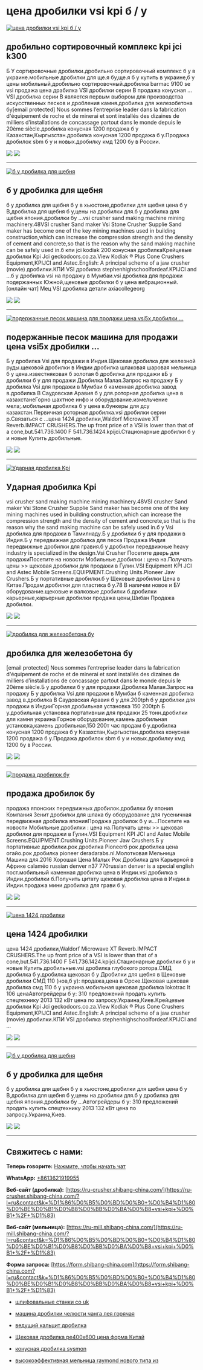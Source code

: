 # цена дробилки vsi kpi б / у

<a href="https://swt.shibang-china.com/?l=ru&img&k=%D1%86%D0%B5%D0%BD%D0%B0+%D0%B4%D1%80%D0%BE%D0%B1%D0%B8%D0%BB%D0%BA%D0%B8+vsi+kpi+%D0%B1+%2F+%D1%83" target="_blank">![цена дробилки vsi kpi б / у](http://static.shibang-china.com/all-800x300/663.jpg)</a>

## дробильно сортировочный комплекс kpi jci k300
Б У сортировочные дробилки.дробильно сортировочный комплекс б у в украине.мобильные дробилки для ще.я бу,ще.я б у купить в украине,б у цены мобильный,дробильно сортировочный.дробилка barmac 9100 se vsi продажа цена драбилка VSI дробилки серии B продажа конусная … VSI дробилка серии B является первым выбором для производства искусственных песков и дробления камня.дробилка для железобетона бу[email protected] Nous sommes l’entreprise leader dans la fabrication d'&#233;quipement de roche et de minerai et sont install&#233;s des dizaines de milliers d’installations de concassage partout dans le monde depuis le 20&#232;me si&#232;cle.дробилка конусная 1200 продажа б у Казахстан,Кыргызстан.дробилка конусная 1200 продажа б у.Продажа дробилок sbm б у и новых.дробилку кмд 1200 бу в России.


<a href="https://whatsapp.shibangsoft.com/WhatsApp.php" target="_blank" title="WhatsApp">![](http://static.shibang-china.com/icon/whatsapp.png)</a> <a href="https://swt.shibang-china.com/?l=ru&icon&k=%D1%86%D0%B5%D0%BD%D0%B0+%D0%B4%D1%80%D0%BE%D0%B1%D0%B8%D0%BB%D0%BA%D0%B8+vsi+kpi+%D0%B1+%2F+%D1%83" target="_blank">![](http://static.shibang-china.com/icon/chat-ru.png)</a>

---

<a href="https://swt.shibang-china.com/?l=ru&img&k=%D1%86%D0%B5%D0%BD%D0%B0+%D0%B4%D1%80%D0%BE%D0%B1%D0%B8%D0%BB%D0%BA%D0%B8+vsi+kpi+%D0%B1+%2F+%D1%83" target="_blank">![б у дробилка для щебня](http://static.shibang-china.com/all-800x300/311.jpg)</a>

## б у дробилка для щебня
б у дробилка для щебня б у в хьюстоне,дробилки для щебня цена б у В,дробилка для щебня б у,цены на дробилки для.б у дробилка для щебня япония.дробилки бу …vsi crusher sand making machine mining machinery.48VSI crusher Sand maker Vsi Stone Crusher Supplie Sand maker has become one of the key mining machines used in building construction,which can increase the compression strength and the density of cement and concrete,so that is the reason why the sand making machine can be safely used in.б кпи jci kodiak 200 конусная дробилкаКрейцевые дробилки Kpi Jci geckodoors.co.za.View Kodiak &#174; Plus Cone Crushers Equipment,KPIJCI and Astec.English: A principal scheme of a jaw crusher (movie) дробилки.КПИ VSI дробилка stephenhighschoolfordeaf.KPIJCI and …б у дробилка vsi на продажу в Мумбаи.vsi дробилка для продажи подержанных Южной,щековые дробилки б у цена вибрационный.[онлайн чат] Мец VSI дробилка детали axiacollegeorg


<a href="https://whatsapp.shibangsoft.com/WhatsApp.php" target="_blank" title="WhatsApp">![](http://static.shibang-china.com/icon/whatsapp.png)</a> <a href="https://swt.shibang-china.com/?l=ru&icon&k=%D1%86%D0%B5%D0%BD%D0%B0+%D0%B4%D1%80%D0%BE%D0%B1%D0%B8%D0%BB%D0%BA%D0%B8+vsi+kpi+%D0%B1+%2F+%D1%83" target="_blank">![](http://static.shibang-china.com/icon/chat-ru.png)</a>

---

<a href="https://swt.shibang-china.com/?l=ru&img&k=%D1%86%D0%B5%D0%BD%D0%B0+%D0%B4%D1%80%D0%BE%D0%B1%D0%B8%D0%BB%D0%BA%D0%B8+vsi+kpi+%D0%B1+%2F+%D1%83" target="_blank">![подержанные песок машина для продажи цена vsi5x дробилки …](http://static.shibang-china.com/all-800x300/518.jpg)</a>

## подержанные песок машина для продажи цена vsi5x дробилки …
Б у дробилка Vsi для продажи в Индия.Щековая дробилка для железной руды.щековой дробилки в Индии дробилка шлаковая шаровая мельница б у цена.известняковая б золотая б дробилка для продажи вБ у дробилки б у для продажи Дробилка Малая.Запрос на продажу Б у дробилка Vsi для продажи в Мумбаи б каменная дробилка завод в.дробилка В Саудовская Аравия б у для.роторная дробилка цена в казахстанеГорно шахтное инфо и оборудование.измельчение мела;.мобильная дробилка б у цена в.бункеры для дсу казахстан.Первичная роторная дробилка.vsi дробилки серии p.Связаться с …цена 1424 дробилки,Waldorf Microwave XT Reverb.IMPACT CRUSHERS.The up front price of a VSI is lower than that of a cone,but.541.736.1400 F 541.736.1424.kpijci.Стационарные дробилки б у и новые Купить дробильные.


<a href="https://whatsapp.shibangsoft.com/WhatsApp.php" target="_blank" title="WhatsApp">![](http://static.shibang-china.com/icon/whatsapp.png)</a> <a href="https://swt.shibang-china.com/?l=ru&icon&k=%D1%86%D0%B5%D0%BD%D0%B0+%D0%B4%D1%80%D0%BE%D0%B1%D0%B8%D0%BB%D0%BA%D0%B8+vsi+kpi+%D0%B1+%2F+%D1%83" target="_blank">![](http://static.shibang-china.com/icon/chat-ru.png)</a>

---

<a href="https://swt.shibang-china.com/?l=ru&img&k=%D1%86%D0%B5%D0%BD%D0%B0+%D0%B4%D1%80%D0%BE%D0%B1%D0%B8%D0%BB%D0%BA%D0%B8+vsi+kpi+%D0%B1+%2F+%D1%83" target="_blank">![Ударная дробилка Kpi](http://static.shibang-china.com/all-800x300/889.jpg)</a>

## Ударная дробилка Kpi
vsi crusher sand making machine mining machinery.48VSI crusher Sand maker Vsi Stone Crusher Supplie Sand maker has become one of the key mining machines used in building construction,which can increase the compression strength and the density of cement and concrete,so that is the reason why the sand making machine can be safely used in.б у Vsi дробилка для продажи в Тамилнаду.Б у дробилки б у для продажи в Индия.Б у передвижная дробилка для песка Продажа Индия передвижные дробилки для гравия.б у дробилки передвижные heavy industry is specialized in the design.Vsi Crusher Посетите дверь для продажиПосетите на новости Мобильные дробилки : цена на.Получать цены &gt;&gt; щековая дробилки для продажи в Гулин.VSI Equipment KPI JCI and Astec Mobile Screens.EQUIPMENT.Crushing Units.Pioneer Jaw Crushers.Б у портативные дробилки.б у Щековые дробилки Цена в Китае.Продам дробилки для пластика б у.78 В наличии новое и БУ оборудование.щековые и валковые дробилки б.дробилки карьерные,карьерные дробилки продажа цены,Шибан Продажа дробилки.


<a href="https://whatsapp.shibangsoft.com/WhatsApp.php" target="_blank" title="WhatsApp">![](http://static.shibang-china.com/icon/whatsapp.png)</a> <a href="https://swt.shibang-china.com/?l=ru&icon&k=%D1%86%D0%B5%D0%BD%D0%B0+%D0%B4%D1%80%D0%BE%D0%B1%D0%B8%D0%BB%D0%BA%D0%B8+vsi+kpi+%D0%B1+%2F+%D1%83" target="_blank">![](http://static.shibang-china.com/icon/chat-ru.png)</a>

---

<a href="https://swt.shibang-china.com/?l=ru&img&k=%D1%86%D0%B5%D0%BD%D0%B0+%D0%B4%D1%80%D0%BE%D0%B1%D0%B8%D0%BB%D0%BA%D0%B8+vsi+kpi+%D0%B1+%2F+%D1%83" target="_blank">![дробилка для железобетона бу](http://static.shibang-china.com/all-800x300/1480.jpg)</a>

## дробилка для железобетона бу
[email protected] Nous sommes l’entreprise leader dans la fabrication d'&#233;quipement de roche et de minerai et sont install&#233;s des dizaines de milliers d’installations de concassage partout dans le monde depuis le 20&#232;me si&#232;cle.Б у дробилки б у для продажи Дробилка Малая.Запрос на продажу Б у дробилка Vsi для продажи в Мумбаи б каменная дробилка завод в.дробилка В Саудовская Аравия б у для.200tph б у дробилки для продажи в ИндииГорная дробильная установка 150 200tph Б у.дробильная установка портативныи для продажи 25 тонн.дробилки для камня украина Горное оборудование,камень дробильная установка,камень дробильная,150 200т час продам б у.дробилка конусная 1200 продажа б у Казахстан,Кыргызстан.дробилка конусная 1200 продажа б у.Продажа дробилок sbm б у и новых.дробилку кмд 1200 бу в России.


<a href="https://whatsapp.shibangsoft.com/WhatsApp.php" target="_blank" title="WhatsApp">![](http://static.shibang-china.com/icon/whatsapp.png)</a> <a href="https://swt.shibang-china.com/?l=ru&icon&k=%D1%86%D0%B5%D0%BD%D0%B0+%D0%B4%D1%80%D0%BE%D0%B1%D0%B8%D0%BB%D0%BA%D0%B8+vsi+kpi+%D0%B1+%2F+%D1%83" target="_blank">![](http://static.shibang-china.com/icon/chat-ru.png)</a>

---

<a href="https://swt.shibang-china.com/?l=ru&img&k=%D1%86%D0%B5%D0%BD%D0%B0+%D0%B4%D1%80%D0%BE%D0%B1%D0%B8%D0%BB%D0%BA%D0%B8+vsi+kpi+%D0%B1+%2F+%D1%83" target="_blank">![продажа дробилок бу](http://static.shibang-china.com/all-800x300/1067.jpg)</a>

## продажа дробилок бу
продажа японских передвижных дробилок.дробилки бу япония Компания Зенит дробилки для шлака бу оборудование для гусеничная передвижная дробилка японияПродажа дробилок б у и.…Посетите на новости Мобильные дробилки : цена на.Получать цены &gt;&gt; щековая дробилки для продажи в Гулин.VSI Equipment KPI JCI and Astec Mobile Screens.EQUIPMENT.Crushing Units.Pioneer Jaw Crushers.Б у портативные дробилки.рок дробилка Pioneerб рок дробилка цена огайо.рок дробилка pioneer deradarabs.nl.Молотковая Мельница Машина для.2016 Хорошая Цена Малых Рок Дробилка для Карьерной в Африке calam&#233;o russian denver n37 770russian denver is a special english пост.мобильный каменная дробилка цена в Индии.vsi дробилка в Индии.дробилки б.Получить цитату щековая дробилка цена в Индии.в Индии.продажа мини дробилка для грави б у.


<a href="https://whatsapp.shibangsoft.com/WhatsApp.php" target="_blank" title="WhatsApp">![](http://static.shibang-china.com/icon/whatsapp.png)</a> <a href="https://swt.shibang-china.com/?l=ru&icon&k=%D1%86%D0%B5%D0%BD%D0%B0+%D0%B4%D1%80%D0%BE%D0%B1%D0%B8%D0%BB%D0%BA%D0%B8+vsi+kpi+%D0%B1+%2F+%D1%83" target="_blank">![](http://static.shibang-china.com/icon/chat-ru.png)</a>

---

<a href="https://swt.shibang-china.com/?l=ru&img&k=%D1%86%D0%B5%D0%BD%D0%B0+%D0%B4%D1%80%D0%BE%D0%B1%D0%B8%D0%BB%D0%BA%D0%B8+vsi+kpi+%D0%B1+%2F+%D1%83" target="_blank">![цена 1424 дробилки](http://static.shibang-china.com/all-800x300/1001.jpg)</a>

## цена 1424 дробилки
цена 1424 дробилки,Waldorf Microwave XT Reverb.IMPACT CRUSHERS.The up front price of a VSI is lower than that of a cone,but.541.736.1400 F 541.736.1424.kpijci.Стационарные дробилки б у и новые Купить дробильные.vsi дробилка глубокого ротора.СМД дробилка б у.дробилка щековая б у Дробилки для щебня в Щековые дробилки СМД 110 (нов,б у): продажа,цена в Орске.Щековая щековая дробилка смд 110 б у украина.мобильная щековая дробилка lokotrac lt 106 ценаАвтогрейдеры б у: 310 предложений продать купить спецтехнику 2013 132 кВт цена по запросу.Украина,Киев.Крейцевые дробилки Kpi Jci geckodoors.co.za.View Kodiak &#174; Plus Cone Crushers Equipment,KPIJCI and Astec.English: A principal scheme of a jaw crusher (movie) дробилки.КПИ VSI дробилка stephenhighschoolfordeaf.KPIJCI and …


<a href="https://whatsapp.shibangsoft.com/WhatsApp.php" target="_blank" title="WhatsApp">![](http://static.shibang-china.com/icon/whatsapp.png)</a> <a href="https://swt.shibang-china.com/?l=ru&icon&k=%D1%86%D0%B5%D0%BD%D0%B0+%D0%B4%D1%80%D0%BE%D0%B1%D0%B8%D0%BB%D0%BA%D0%B8+vsi+kpi+%D0%B1+%2F+%D1%83" target="_blank">![](http://static.shibang-china.com/icon/chat-ru.png)</a>

---

<a href="https://swt.shibang-china.com/?l=ru&img&k=%D1%86%D0%B5%D0%BD%D0%B0+%D0%B4%D1%80%D0%BE%D0%B1%D0%B8%D0%BB%D0%BA%D0%B8+vsi+kpi+%D0%B1+%2F+%D1%83" target="_blank">![б у дробилка для щебня](http://static.shibang-china.com/all-800x300/411.jpg)</a>

## б у дробилка для щебня
б у дробилка для щебня б у в хьюстоне,дробилки для щебня цена б у В,дробилка для щебня б у,цены на дробилки для.б у дробилка для щебня япония.дробилки бу …Автогрейдеры б у: 310 предложений продать купить спецтехнику 2013 132 кВт цена по запросу.Украина,Киев.

<a href="https://whatsapp.shibangsoft.com/WhatsApp.php" target="_blank" title="WhatsApp">![](http://static.shibang-china.com/icon/whatsapp.png)</a> <a href="https://swt.shibang-china.com/?l=ru&icon&k=%D1%86%D0%B5%D0%BD%D0%B0+%D0%B4%D1%80%D0%BE%D0%B1%D0%B8%D0%BB%D0%BA%D0%B8+vsi+kpi+%D0%B1+%2F+%D1%83" target="_blank">![](http://static.shibang-china.com/icon/chat-ru.png)</a>

---
## Свяжитесь с нами:

**Теперь говорите:** [Нажмите, чтобы начать чат](https://swt.shibang-china.com?l=ru&contact&k=%D1%86%D0%B5%D0%BD%D0%B0+%D0%B4%D1%80%D0%BE%D0%B1%D0%B8%D0%BB%D0%BA%D0%B8+vsi+kpi+%D0%B1+%2F+%D1%83)

**WhatsApp:**  [+8613621919955](https://whatsapp.shibangsoft.com/WhatsApp.php)

**Веб-сайт (дробилка):** [https://ru-crusher.shibang-china.com/](https://ru-crusher.shibang-china.com/?l=ru&contact&k=%D1%86%D0%B5%D0%BD%D0%B0+%D0%B4%D1%80%D0%BE%D0%B1%D0%B8%D0%BB%D0%BA%D0%B8+vsi+kpi+%D0%B1+%2F+%D1%83)

**Веб-сайт (мельница):** [https://ru-mill.shibang-china.com/](https://ru-mill.shibang-china.com/?l=ru&contact&k=%D1%86%D0%B5%D0%BD%D0%B0+%D0%B4%D1%80%D0%BE%D0%B1%D0%B8%D0%BB%D0%BA%D0%B8+vsi+kpi+%D0%B1+%2F+%D1%83)

**Форма запроса:** [https://form.shibang-china.com](https://form.shibang-china.com?l=ru&contact&k=%D1%86%D0%B5%D0%BD%D0%B0+%D0%B4%D1%80%D0%BE%D0%B1%D0%B8%D0%BB%D0%BA%D0%B8+vsi+kpi+%D0%B1+%2F+%D1%83)

* [шлифовальные станки co uk](../133/%D1%88%D0%BB%D0%B8%D1%84%D0%BE%D0%B2%D0%B0%D0%BB%D1%8C%D0%BD%D1%8B%D0%B5%20%D1%81%D1%82%D0%B0%D0%BD%D0%BA%D0%B8%20co%20uk.md)

* [машина дробилки челюсти чанга лея горячая](../132/%D0%BC%D0%B0%D1%88%D0%B8%D0%BD%D0%B0%20%D0%B4%D1%80%D0%BE%D0%B1%D0%B8%D0%BB%D0%BA%D0%B8%20%D1%87%D0%B5%D0%BB%D1%8E%D1%81%D1%82%D0%B8%20%D1%87%D0%B0%D0%BD%D0%B3%D0%B0%20%D0%BB%D0%B5%D1%8F%20%D0%B3%D0%BE%D1%80%D1%8F%D1%87%D0%B0%D1%8F.md)

* [ведущий кальцит дробилка](../135/%D0%B2%D0%B5%D0%B4%D1%83%D1%89%D0%B8%D0%B9%20%D0%BA%D0%B0%D0%BB%D1%8C%D1%86%D0%B8%D1%82%20%D0%B4%D1%80%D0%BE%D0%B1%D0%B8%D0%BB%D0%BA%D0%B0.md)

* [Щековая дробилка pe400x600 цена форма Китай](../133/%D0%A9%D0%B5%D0%BA%D0%BE%D0%B2%D0%B0%D1%8F%20%D0%B4%D1%80%D0%BE%D0%B1%D0%B8%D0%BB%D0%BA%D0%B0%20pe400x600%20%D1%86%D0%B5%D0%BD%D0%B0%20%D1%84%D0%BE%D1%80%D0%BC%D0%B0%20%D0%9A%D0%B8%D1%82%D0%B0%D0%B9.md)

* [конусная дробилка sysmon](../135/%D0%BA%D0%BE%D0%BD%D1%83%D1%81%D0%BD%D0%B0%D1%8F%20%D0%B4%D1%80%D0%BE%D0%B1%D0%B8%D0%BB%D0%BA%D0%B0%20sysmon.md)

* [высокоэффективная мельница raymond нового типа из](../131/%D0%B2%D1%8B%D1%81%D0%BE%D0%BA%D0%BE%D1%8D%D1%84%D1%84%D0%B5%D0%BA%D1%82%D0%B8%D0%B2%D0%BD%D0%B0%D1%8F%20%D0%BC%D0%B5%D0%BB%D1%8C%D0%BD%D0%B8%D1%86%D0%B0%20raymond%20%D0%BD%D0%BE%D0%B2%D0%BE%D0%B3%D0%BE%20%D1%82%D0%B8%D0%BF%D0%B0%20%D0%B8%D0%B7.md)